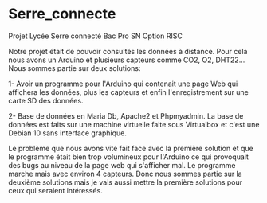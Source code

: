 # Serre_connecte
Projet Lycée Serre connecté Bac Pro SN Option RISC

Notre projet était de pouvoir consultés les données à distance. Pour cela nous avons un Arduino et plusieurs capteurs comme CO2, O2, DHT22... Nous sommes partie sur deux solutions:

1- Avoir un programme pour l'Arduino qui contenait une page Web qui affichera les données, plus les capteurs et enfin l'enregistrement sur une carte SD des données.

2- Base de données en Maria Db, Apache2 et Phpmyadmin. La base de données est faits sur une machine virtuelle faite sous Virtualbox et c'est une Debian 10 sans interface graphique.

Le problème que nous avons vite fait face avec la première solution et que le programme était bien trop volumineux pour l'Arduino ce qui provoquait des bugs au niveau de la page web qui s'afficher mal. Le programme marche mais avec environ 4 capteurs. Donc nous sommes partie sur la deuxième solutions mais je vais aussi mettre la première solutions pour ceux qui seraient intéressés.
